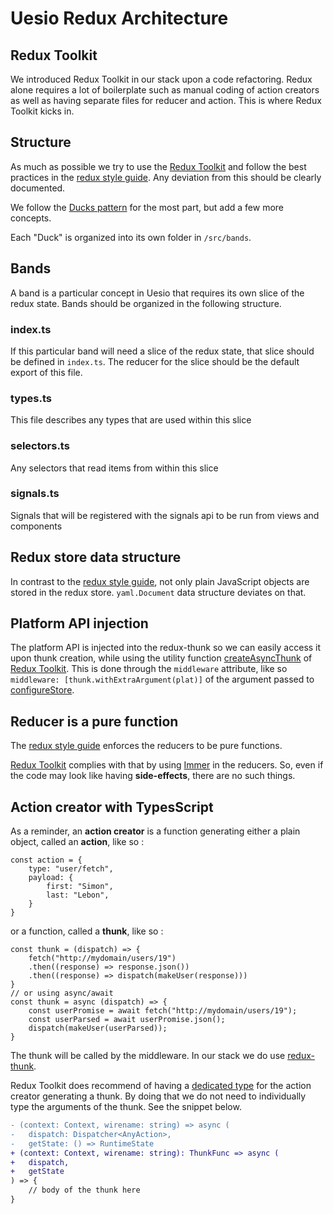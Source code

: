 # Uesio Redux Architecture

## Redux Toolkit

We introduced Redux Toolkit in our stack upon a code refactoring. Redux alone requires a lot of boilerplate such as manual coding of action creators as well as having separate files for reducer and action.
This is where Redux Toolkit kicks in.

## Structure

As much as possible we try to use the [Redux Toolkit](https://redux-toolkit.js.org/) and follow the best practices in the [redux style guide](https://redux.js.org/style-guide/style-guide). Any deviation from this should be clearly documented.

We follow the [Ducks pattern](https://www.freecodecamp.org/news/scaling-your-redux-app-with-ducks-6115955638be/) for the most part, but add a few more concepts.

Each "Duck" is organized into its own folder in `/src/bands`.

## Bands

A band is a particular concept in Uesio that requires its own slice of the redux state. Bands should be organized in the following structure.

### index.ts

If this particular band will need a slice of the redux state, that slice should be defined in `index.ts`. The reducer for the slice should be the default export of this file.

### types.ts

This file describes any types that are used within this slice

### selectors.ts

Any selectors that read items from within this slice

### signals.ts

Signals that will be registered with the signals api to be run from views and components

## Redux store data structure

In contrast to the [redux style guide](https://redux.js.org/style-guide/style-guide/#use-plain-javascript-objects-for-state), not only plain JavaScript objects are stored in the redux store. `yaml.Document` data structure deviates on that.

## Platform API injection

The platform API is injected into the redux-thunk so we can easily access it upon thunk creation, while using the utility function [createAsyncThunk](https://redux-toolkit.js.org/usage/usage-with-typescript#createasyncthunk) of [Redux Toolkit](https://redux-toolkit.js.org/). This is done through the `middleware` attribute, like so `middleware: [thunk.withExtraArgument(plat)]` of the argument passed to [configureStore](https://redux-toolkit.js.org/api/configureStore).

## Reducer is a pure function

The [redux style guide](https://redux.js.org/style-guide/style-guide/#reducers-must-not-have-side-effects) enforces the reducers to be pure functions.

[Redux Toolkit](https://redux-toolkit.js.org/api/createReducer#direct-state-mutation) complies with that by using [Immer](https://github.com/immerjs/immer) in the reducers. So, even if the code may look like having **side-effects**, there are no such things.

## Action creator with TypesScript

As a reminder, an **action creator** is a function generating either a plain object, called an **action**, like so :

```
const action = {
    type: "user/fetch",
    payload: {
        first: "Simon",
        last: "Lebon",
    }
}
```

or a function, called a **thunk**, like so :

```
const thunk = (dispatch) => {
    fetch("http://mydomain/users/19")
    .then((response) => response.json())
    .then((response) => dispatch(makeUser(response)))
}
// or using async/await
const thunk = async (dispatch) => {
    const userPromise = await fetch("http://mydomain/users/19");
    const userParsed = await userPromise.json();
    dispatch(makeUser(userParsed));
}
```

The thunk will be called by the middleware. In our stack we do use [redux-thunk](https://github.com/reduxjs/redux-thunk).

Redux Toolkit does recommend of having a [dedicated type]() for the action creator generating a thunk.
By doing that we do not need to individually type the arguments of the thunk. See the snippet below.

```diff
- (context: Context, wirename: string) => async (
-	dispatch: Dispatcher<AnyAction>,
-	getState: () => RuntimeState
+ (context: Context, wirename: string): ThunkFunc => async (
+	dispatch,
+	getState
) => {
    // body of the thunk here
}
```
